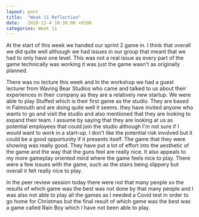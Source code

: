 ```yaml
---
layout: post
title:  "Week 11 Reflection"
date:   2020-12-4 10:30:00 +0100
categories: Week 11
---
```


At the start of this week we handed our sprint 2 game in. I think that overall we did quite well although we had issues in our group that meant that we had to only have one level. This was not a real issue as every part of the game technically was working it was just the game wasn't as originally planned.

There was no lecture this week and In the workshop we had a guest lecturer from Waving Bear Studios who came and talked to us about their experiences in their company as they are a relatively new startup. We were able to play Stuffed which is their first game as the studio. They are based in Falmouth and are doing quite well it seems. they have invited anyone who wants to go and visit the studio and also mentioned that they are looking to expand their team. I assume by saying that they are looking at us as potential employees that could join the studio although I'm not sure if I would want to work in a start-up. I don't like the potential risk involved but it could be a good opportunity if it presents itself. The game that they were showing was really good. They have put a lot of effort into the aesthetic of the game and the way that the guns feel are really nice. It also appeals to my more gameplay oriented mind where the game feels nice to play. There were a few issues with the game, such as the stairs being slippery but overall it felt really nice to play.

In the peer review session today there were not that many people so the results of which game was the best was not done by that many people and I was also not able to play all the games as I needed a Covid test in order to go home for Christmas but the final result of which game was the best was a game called Rain Boy which I have not been able to play.
